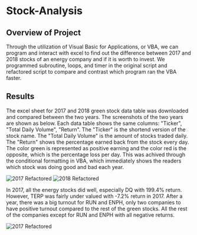 # Stock-Analysis
## Overview of Project
Through the utilization of Visual Basic for Applications, or VBA, we can program and interact with excel to find out the difference between 2017 and 2018 stocks of an energy company and if it is worth to invest. We programmed subroutine, loops, and timer in the original script and refactored script to compare and contrast which program ran the VBA faster.

## Results
The excel sheet for 2017 and 2018 green stock data table was downloaded and compared between the two years. The screenshots of the two years are shown as below. Each data table shows the same columns: "Ticker", "Total Daily Volume", "Return". The "Ticker" is the shortend version of the stock name. The "Total Daily Volume" is the amount of stocks traded daily. The "Return" shows the percentage earned back from the stock every day. The color green is represented as positive earning and the color red is the opposite, which is the percentage loss per day. This was achived through the conditional formatting in VBA, which immediately shows the readers which stock was doing good and bad each year.

![2017 Refactored](https://user-images.githubusercontent.com/92328984/140254414-7c08ed84-b33f-4992-9afe-cf8dfb39c992.jpg)
![2018 Refactored](https://user-images.githubusercontent.com/92328984/140254791-f71b01f5-cac3-4006-8eb8-b1c2a371fd47.JPG)

In 2017, all the energy stocks did well, especially DQ with 199.4% return. However, TERP was fairly under valued with -7.2% return in 2017. After a year, there was a big turnout for RUN and ENPH, only two companies to have positive turnout compared to the rest of the green stocks. All the rest of the companies except for RUN and ENPH with all negative returns.  







![2017 Refactored](https://user-images.githubusercontent.com/92328984/140254414-7c08ed84-b33f-4992-9afe-cf8dfb39c992.jpg)

